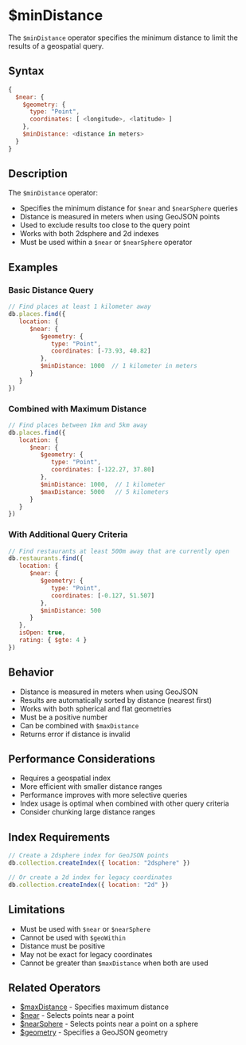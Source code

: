 # $minDistance

The `$minDistance` operator specifies the minimum distance to limit the results of a geospatial query.

## Syntax

```javascript
{
  $near: {
    $geometry: {
      type: "Point",
      coordinates: [ <longitude>, <latitude> ]
    },
    $minDistance: <distance in meters>
  }
}
```

## Description

The `$minDistance` operator:
- Specifies the minimum distance for `$near` and `$nearSphere` queries
- Distance is measured in meters when using GeoJSON points
- Used to exclude results too close to the query point
- Works with both 2dsphere and 2d indexes
- Must be used within a `$near` or `$nearSphere` operator

## Examples

### Basic Distance Query

```javascript
// Find places at least 1 kilometer away
db.places.find({
   location: {
      $near: {
         $geometry: {
            type: "Point",
            coordinates: [-73.93, 40.82]
         },
         $minDistance: 1000  // 1 kilometer in meters
      }
   }
})
```

### Combined with Maximum Distance

```javascript
// Find places between 1km and 5km away
db.places.find({
   location: {
      $near: {
         $geometry: {
            type: "Point",
            coordinates: [-122.27, 37.80]
         },
         $minDistance: 1000,  // 1 kilometer
         $maxDistance: 5000   // 5 kilometers
      }
   }
})
```

### With Additional Query Criteria

```javascript
// Find restaurants at least 500m away that are currently open
db.restaurants.find({
   location: {
      $near: {
         $geometry: {
            type: "Point",
            coordinates: [-0.127, 51.507]
         },
         $minDistance: 500
      }
   },
   isOpen: true,
   rating: { $gte: 4 }
})
```

## Behavior

- Distance is measured in meters when using GeoJSON
- Results are automatically sorted by distance (nearest first)
- Works with both spherical and flat geometries
- Must be a positive number
- Can be combined with `$maxDistance`
- Returns error if distance is invalid

## Performance Considerations

- Requires a geospatial index
- More efficient with smaller distance ranges
- Performance improves with more selective queries
- Index usage is optimal when combined with other query criteria
- Consider chunking large distance ranges

## Index Requirements

```javascript
// Create a 2dsphere index for GeoJSON points
db.collection.createIndex({ location: "2dsphere" })

// Or create a 2d index for legacy coordinates
db.collection.createIndex({ location: "2d" })
```

## Limitations

- Must be used with `$near` or `$nearSphere`
- Cannot be used with `$geoWithin`
- Distance must be positive
- May not be exact for legacy coordinates
- Cannot be greater than `$maxDistance` when both are used

## Related Operators

- [$maxDistance](maxDistance.md) - Specifies maximum distance
- [$near](near.md) - Selects points near a point
- [$nearSphere](nearSphere.md) - Selects points near a point on a sphere
- [$geometry](geometry.md) - Specifies a GeoJSON geometry 